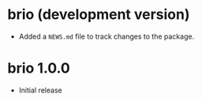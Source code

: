 # brio (development version)

* Added a `NEWS.md` file to track changes to the package.

# brio 1.0.0

* Initial release
